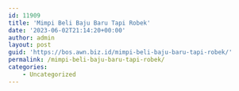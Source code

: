 ```yaml
---
id: 11909
title: 'Mimpi Beli Baju Baru Tapi Robek'
date: '2023-06-02T21:14:20+00:00'
author: admin
layout: post
guid: 'https://bos.awn.biz.id/mimpi-beli-baju-baru-tapi-robek/'
permalink: /mimpi-beli-baju-baru-tapi-robek/
categories:
    - Uncategorized
---
```


